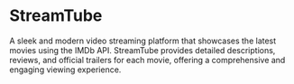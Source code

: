 # StreamTube
A sleek and modern video streaming platform that showcases the latest movies using the IMDb API. StreamTube provides detailed descriptions, reviews, and official trailers for each movie, offering a comprehensive and engaging viewing experience.
